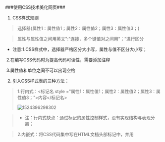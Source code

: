###使用CSS技术美化网页###

1. CSS样式规则

> 选择器{属性1：属性值1；属性2：属性值2；属性3：属性值3；}

> 属性与属性值之间用英文":"连接，多个键值对之间用“；”进行区分

- 注意:1.CSS样式中，选择器严格区分大小写，属性与值不区分大小写；

​                2.在编写CSS代码时为提高代码可读性，需要添加注释

​                3.属性值和单位之间不可以出现空格

2. 引入CSS样式表的三种方法：

> 1.行内式：<标记名 style ="属性1：属性值1；属性2：属性值2；属性3：属性值3；">内容</标记名>
>
> ![1524396298302](E:\网页制作相关学习笔记\网页制作笔记\images\使用CSS技术美化网页图1.png)

> - 注：行内式缺点：通过标记的属性控制样式，没有实现结构与表现分离；

> 2.内嵌式：将CSS代码集中写在HTML文档<head>头部标记中，并用<style>标记定义

`<head>`

`<style type="text/css">`

​               `选择器{属性1：属性值1；属性2：属性值2；属性3：属性值3；}`

`</style>`

`</head>`

![1524396378134](E:\网页制作相关学习笔记\网页制作笔记\images\使用CSS技术美化网页图2.png)

- 缺点：内嵌式CSS样式只对其所在的HTML页面有效

> 3.链入式

> 将所有样式放在一个或多个以".css"为扩展名的外部样式表文件中，通过<link/>标记将外部样式表文件链接到HTML文档中，基本语法如下：

`<head>`

`<link href="CSS文件的路径" type="text/css" rel="stylesheet"/>`

`</head>`

`<link/>标记需放在<head>头部标记中`

- herf:定义所链接外部样式表的URL，可以是相对路径，也可以是绝对路径
- type:定义所链接文档类型
- rel:定义当前文档与被链接文档之间的关系

​       优点：同一个CSS样式表可以被不同的HTML页面链接所使用

![图3](E:\网页制作相关学习笔记\网页制作笔记\images\使用CSS技术美化网页3.png)

![图4](E:\网页制作相关学习笔记\网页制作笔记\images\使用CSS技术美化网页css.png)

3. 选择器：标记选择器，类选择器，id选择器，通配符选择器

> 类选择器：类选择器使用"."（英文.）进行标识，后紧跟类名

> 类名{属性1：属性值1；属性2：属性值2；属性3：属性值3；}

 ![1524396471199](E:\网页制作相关学习笔记\网页制作笔记\images\使用CSS技术美化网页图4.png)

> 标记选择器：优点在于快速为页面同类型标记统一样式，缺点是不能设计差异化样式

> 类选择器：可以为页面设计差异化样式

> id选择器使用"#"进行标识，后面紧跟id名，语法如下

> “#id名{属性1：属性值1；属性2：属性值2；属性3：属性值3；}”

![1524396526392](E:\网页制作相关学习笔记\网页制作笔记\images\使用CSS技术美化网页5.png)

- 注意：类似“id="blod font24"”这样的写法是完全错误的

> 通配符选择器：通配符选择器使用“*”号标识。它是所有选择器中作用范围最广的，可以匹配页面所有元素，语法格式如下

> *{属性1：属性值1；属性2：属性值2；属性3：属性值3；}

> font—family:字体

> 可以同时指定多个字体，中间用逗号隔开，如果浏览器不支持第一个字体，则会尝试下一个，直到找到合适的，例：body{ font—family:"华文彩云","宋体","黑体"}

- 注意：中文字体需要加英文状态下的引号，英文字体一般不需要加引号，设置英文字体时，英文字体名要位于中文字体名之前

> font-variant:变体

> font:综合设置字体样式，语法格式如下

> 选择器{ font:font-style font-variant font-weight font-size/line-height font-family; }

> 使用font属性时，必须按上面语法格式中的顺序进行书写

> letter-spacing:字间距

> word-spacing:单词间距

> line-height:行间距

> text-transform:文本转化   用于控制英文字符的大小写

> none:不转化

> capitalize:首字母大写

> uppercase:全部字符转化为大写

> lowercase:全部字符转化为小写

> text-decoration:文本装饰，用于设置文本的下画线，上画线，删除线等

> text-align:水平对齐方式  注：仅适于块级元素

> text-indent:首行缩进   注：仅适于块级元素

> white-space:空白符处理





